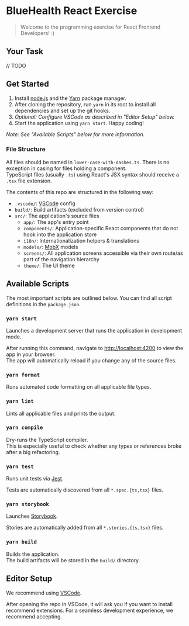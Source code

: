 # BlueHealth React Exercise

> Welcome to the programming exercise for React Frontend Developers! :)

## Your Task

// TODO

## Get Started

1. Install [node.js](https://nodejs.org/en/) and the [Yarn](https://yarnpkg.com/getting-started/install) package manager.
2. After cloning the repository, run `yarn` in its root to install all dependencies and set up the git hooks.
3. _Optional: Configure VSCode as described in "Editor Setup" below._
4. Start the application using `yarn start`. Happy coding!

_Note: See "Available Scripts" below for more information._

### File Structure

All files should be named in `lower-case-with-dashes.ts`. There is no exception in casing for files holding a component.<br />
TypeScript files (usually `.ts`) using React's JSX syntax should receive a `.tsx` file extension.

The contents of this repo are structured in the following way:

- `.vscode/`: [VSCode](https://code.visualstudio.com/) config
- `build/`: Build artifacts (excluded from version control)
- `src/`: The application's source files
  - `app/`: The app's entry point
  - `components/`: Application-specific React components that do not hook into the application store
  - `i18n/`: Internationalization helpers & translations
  - `models/`: [MobX](https://mobx.js.org) models
  - `screens/`: All application screens accessible via their own route/as part of the navigation hierarchy
  - `theme/`: The UI theme

## Available Scripts

The most important scripts are outlined below. You can find all script definitions in the `package.json`.

### `yarn start`

Launches a development server that runs the application in development mode.

After running this command, navigate to [http://localhost:4200](http://localhost:4200) to view the app in your browser.<br />
The app will automatically reload if you change any of the source files.

### `yarn format`

Runs automated code formatting on all applicable file types.

### `yarn lint`

Lints all applicable files and prints the output.

### `yarn compile`

Dry-runs the TypeScript compiler.<br />
This is especially useful to check whether any types or references broke after a big refactoring.

### `yarn test`

Runs unit tests via [Jest](https://jestjs.io).

Tests are automatically discovered from all `*.spec.{ts,tsx}` files.

### `yarn storybook`

Launches [Storybook](https://storybook.js.org/).

Stories are automatically added from all `*.stories.{ts,tsx}` files.

### `yarn build`

Builds the application.<br />
The build artifacts will be stored in the `build/` directory.

## Editor Setup

We recommend using [VSCode](https://code.visualstudio.com/).

After opening the repo in VSCode, it will ask you if you want to install recommend extensions. For a seamless development experience, we recommend accepting.
